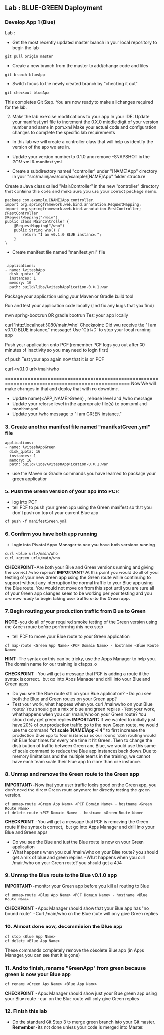 ## Lab : BLUE-GREEN Deployment

### Develop App 1 (Blue)

Lab :

-  Get the most recently updated master branch in your local repository to begin the lab
~~~~
git pull origin master
~~~~

-  Create a new branch from the master to add/change code and files
~~~~
git branch blueApp
~~~~

-  Switch focus to the newly created branch by "checking it out"
~~~~
git checkout blueApp
~~~~

This completes Git Step. You are now ready to make all changes required for the lab.

2. Make the lab exercise modifications to your app
In your IDE:
Update your manifest.yml file to increment the 0.X.0 middle digit of your version number and same in pom.xml
Make your actual code and configuration changes to complete the specific lab requirements


-  In this lab we will create a controller class that will help us identify the version of the app we are in.
-  Update your version number to 0.1.0 and remove -SNAPSHOT in the POM.xml & manifest.yml

-  Create a subdirectory named "controller" under "[NAME]App" directory in your "src/main/java/com/example/[NAME]App" folder structure


Create a Java class called "MainController" in the new "controller" directory that contains this code and make sure you use your correct package name:


~~~~
package com.example.[NAME]App.controller;
import org.springframework.web.bind.annotation.RequestMapping;
import org.springframework.web.bind.annotation.RestController;
@RestController
@RequestMapping("/main")
public class MainController {
    @RequestMapping("/who")
    public String who() {
    	return "I am v0.1.0 BLUE instance.";
    }
}
~~~~

-  Create manifest file named "manifest.yml" file
~~~~

 applications:
- name: AviteshApp
  disk_quota: 1G
  instances: 1
  memory: 1G
  path: build/libs/AviteshApplication-0.0.1.war
~~~~


Package your application using your Maven or Gradle build tool


Run and test your application code locally (and fix any bugs that you find)



mvn spring-boot:run
OR
gradle bootrun
Test your app locally

curl 'http:\\localhost:8080/main/who'
Checkpoint: Did you receive the "I am v0.1.0 BLUE instance." message?
Use 'Ctrl+C' to stop your local running app

Push your application onto PCF (remember PCF logs you out after 30 minutes of inactivity so you may need to login first)

cf push
Test your app again now that it is on PCF

curl <v0.1.0 url>/main/who

==================================================================================================
Now We will make changes in that and deploy that with no downtime.
- Update name(<APP_NAME>Green) , release level and /who message
- Update your release level in the appropriate file(s) i.e pom.xml and manifest.yml
- Update your /who message to "I am GREEN instance."
### 3. Create another manifest file named "manifestGreen.yml" file
~~~~
applications:
- name: AviteshAppGreen
  disk_quota: 1G
  instances: 1
  memory: 1G
  path: build/libs/AviteshApplication-0.0.1.war
~~~~
- use the Maven or Gradle commands you have learned to package your green application
### 5. Push the Green version of your app into PCF:
- log into PCF
- tell PCF to push your green app using the Green manifest so that you don't push on top of your current Blue app
~~~~
cf push -f manifestGreen.yml
~~~~
### 6. Confirm you have both app running
- login into Pivotal Apps Manager to see you have both versions running
~~~~
curl <blue url>/main/who
curl <green url>/main/who
~~~~
**CHECKPOINT** - Are both your Blue and Green versions running and giving the correct /who replies?
**IMPORTANT:** At this point you would do all of your testing of your new Green app using the Green route while continuing to support without any interruption the normal traffic to your Blue app using the Blue route. You would not move on from this spot until you are sure all of your Green app changes seem to be working per your testing and you are now ready to begin taking user traffic onto the Green app.
### 7. Begin routing your production traffic from Blue to Green
**NOTE** - you do all of your required smoke testing of the Green version using the Green route before performing this next step
- tell PCF to move your Blue  route to your Green  application
~~~~
cf map-route <Green App Name> <PCF Domain Name> - hostname <Blue Route Name>
~~~~
**HINT** - The syntax on this can be tricky, use the Apps Manager to help you. The domain name for our training is cfapps.io

**CHECKPOINT**
 - You will get a message that PCF is adding a route if the syntax is correct,
 but go into Apps Manager and drill into your Blue and Green apps
- Do you see the Blue route still on your Blue  application?
 - Do you see both the Blue and Green routes on your Green  app?
- Test your work, what happens when you curl /main/who on your Blue route? You should get a mix of blue and green replies
 - Test your work, what happens when you curl /main/who on your Green route? You should only get green replies
**IMPORTANT:** If we wanted to initially just have 20% of our production traffic go to the new Green route, we would use the command **"cf scale [NAME]App -i 4"** to first increase the production Blue app to four instances so our round robin routing would hit Blue four times for every one time it hit Green. Then to change the distribution of traffic between Green and Blue, we would use this same cf scale command to reduce the Blue app instances back down. Due to memory limitations and the multiple teams in the training, we cannot have each team scale their Blue app to more than one instance.
### 8. Unmap and remove the Green route to the Green app
**IMPORTANT:** - Now that your user traffic looks good on the Green  app, you don't need the direct Green route anymore for directly testing the green version.
~~~~
cf unmap-route <Green App Name> <PCF Domain Name> - hostname <Green Route Name>
cf delete-route <PCF Domain Name> - hostname <Green Route Name>
~~~~
**CHECKPOINT**
 - You will get a message that PCF is removing the Green route if the syntax is correct,
 but go into Apps Manager and drill into your Blue and Green apps
- Do you see the Blue and just the Blue route is now on your Green  application
- What happens when you curl /main/who on your Blue route? you should get a mix of blue and green replies
 - What happens when you curl /main/who on your Green route? you should get a 404
### 9. Unmap the Blue route to the Blue v0.1.0 app
**IMPORTANT:** - monitor your Green app before you kill all routing to Blue
~~~~
cf unmap-route <Blue App Name> <PCF Domain Name> - hostname <Blue Route Name>
~~~~
**CHECKPOINT**
 - Apps Manager should show that your Blue app has "no bound route"
 - Curl /main/who on the Blue route will only give Green replies
### 10. Almost done now, decommision the Blue app
~~~~
cf stop <Blue App Name>
cf delete <Blue App Name>
~~~~
These commands completely remove the obsolete Blue app (in Apps Manager, you can see that it is gone)
### 11. And to finish, rename "GreenApp" from green because green is now your Blue app
~~~~
cf rename <Green App Name> <Blue App Name>
~~~~
**CHECKPOINT**
 - Apps Manager should show just your Blue green app using your Blue route
 - curl on the Blue route will only give Green  replies
### 12. Finish this lab
- Do the standard Git Step 3 to merge green branch into your Git master.
**Remember** - its not done unless your code is merged into Master.
